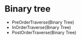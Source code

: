 # Binary tree
- PreOrderTraverse(Binary Tree)
- InOrderTraverse(Binary Tree)
- PostOrderTraverse(Binary Tree)
